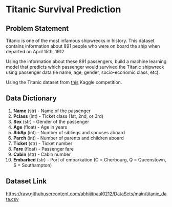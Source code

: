 # Titanic Survival Prediction

## Problem Statement
Titanic is one of the most infamous shipwrecks in history. This dataset contains information about 891 people who were on board the ship when departed on April 15th, 1912

Using the information about these 891 passengers, build a machine learning model that predicts which passenger would survived the Titanic shipwreck using passenger data (ie name, age, gender, socio-economic class, etc).

Using the Titanic dataset from [this](https://www.kaggle.com/c/titanic/overview) Kaggle competition.

## Data Dictionary

1. **Name** (str) - Name of the passenger
2. **Pclass** (int) - Ticket class (1st, 2nd, or 3rd)
3. **Sex** (str) - Gender of the passenger
4. **Age** (float) - Age in years
5. **SibSp** (int) - Number of siblings and spouses aboard
6. **Parch** (int) - Number of parents and children aboard
7. **Ticket** (str) - Ticket number
8. **Fare** (float) - Passenger fare
9. **Cabin** (str) - Cabin number
10. **Embarked** (str) - Port of embarkation (C = Cherbourg, Q = Queenstown, S = Southampton)

## Dataset Link

https://raw.githubusercontent.com/abhijitpaul0212/DataSets/main/titanic_data.csv
